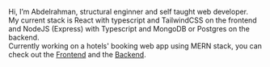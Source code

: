 Hi, I’m Abdelrahman, structural enginner and self taught web developer.  
My current stack is React with typescript and TailwindCSS on the frontend and NodeJS (Express) with Typescript and MongoDB or Postgres on the backend.  
Currently working on a hotels' booking web app using MERN stack, you can check out the [Frontend](https://github.com/mactav1sh/flyaway-frontend) and the [Backend](https://github.com/mactav1sh/flyaway-backend).  
